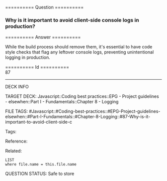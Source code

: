 ========== Question ==========  

### Why is it important to avoid client-side console logs in production?  

========== Answer ==========  

While the build process should remove them, it's essential to have code style checks that flag any leftover console logs, preventing unintentional logging in production.

========== Id ==========  
87

---

DECK INFO

TARGET DECK: Javascript::Coding best practices::EPG - Project guidelines - elsewhen::Part I - Fundamentals::Chapter 8 - Logging

FILE TAGS: #Javascript::#Coding-best-practices::#EPG-Project-guidelines-elsewhen::#Part-I-Fundamentals::#Chapter-8-Logging::#87-Why-is-it-important-to-avoid-client-side-c

Tags:

Reference:

Related:

```dataview
LIST
where file.name = this.file.name
```

QUESTION STATUS: Safe to store
